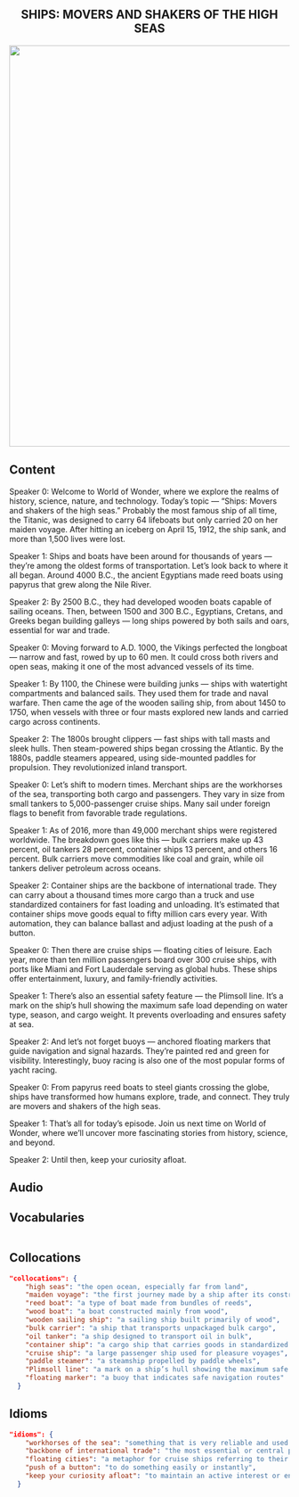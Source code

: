 <h2 align='center'>
SHIPS: MOVERS AND SHAKERS OF THE HIGH SEAS
</h2>

<div align='center'>
<img src='https://images.vexels.com/media/users/3/198464/raw/dc71daf849d5e598ae10593cd46f4b6c-evolution-of-ships-timeline-infographic.jpg' width=720px>
</div>

## Content

Speaker 0: Welcome to World of Wonder, where we explore the realms of history, science, nature, and technology. Today’s topic — “Ships: Movers and shakers of the high seas.” Probably the most famous ship of all time, the Titanic, was designed to carry 64 lifeboats but only carried 20 on her maiden voyage. After hitting an iceberg on April 15, 1912, the ship sank, and more than 1,500 lives were lost.

Speaker 1: Ships and boats have been around for thousands of years — they’re among the oldest forms of transportation. Let’s look back to where it all began. Around 4000 B.C., the ancient Egyptians made reed boats using papyrus that grew along the Nile River.

Speaker 2: By 2500 B.C., they had developed wooden boats capable of sailing oceans. Then, between 1500 and 300 B.C., Egyptians, Cretans, and Greeks began building galleys — long ships powered by both sails and oars, essential for war and trade.

Speaker 0: Moving forward to A.D. 1000, the Vikings perfected the longboat — narrow and fast, rowed by up to 60 men. It could cross both rivers and open seas, making it one of the most advanced vessels of its time.

Speaker 1: By 1100, the Chinese were building junks — ships with watertight compartments and balanced sails. They used them for trade and naval warfare. Then came the age of the wooden sailing ship, from about 1450 to 1750, when vessels with three or four masts explored new lands and carried cargo across continents.

Speaker 2: The 1800s brought clippers — fast ships with tall masts and sleek hulls. Then steam-powered ships began crossing the Atlantic. By the 1880s, paddle steamers appeared, using side-mounted paddles for propulsion. They revolutionized inland transport.

Speaker 0: Let’s shift to modern times. Merchant ships are the workhorses of the sea, transporting both cargo and passengers. They vary in size from small tankers to 5,000-passenger cruise ships. Many sail under foreign flags to benefit from favorable trade regulations.

Speaker 1: As of 2016, more than 49,000 merchant ships were registered worldwide. The breakdown goes like this — bulk carriers make up 43 percent, oil tankers 28 percent, container ships 13 percent, and others 16 percent. Bulk carriers move commodities like coal and grain, while oil tankers deliver petroleum across oceans.

Speaker 2: Container ships are the backbone of international trade. They can carry about a thousand times more cargo than a truck and use standardized containers for fast loading and unloading. It’s estimated that container ships move goods equal to fifty million cars every year. With automation, they can balance ballast and adjust loading at the push of a button.

Speaker 0: Then there are cruise ships — floating cities of leisure. Each year, more than ten million passengers board over 300 cruise ships, with ports like Miami and Fort Lauderdale serving as global hubs. These ships offer entertainment, luxury, and family-friendly activities.

Speaker 1: There’s also an essential safety feature — the Plimsoll line. It’s a mark on the ship’s hull showing the maximum safe load depending on water type, season, and cargo weight. It prevents overloading and ensures safety at sea.

Speaker 2: And let’s not forget buoys — anchored floating markers that guide navigation and signal hazards. They’re painted red and green for visibility. Interestingly, buoy racing is also one of the most popular forms of yacht racing.

Speaker 0: From papyrus reed boats to steel giants crossing the globe, ships have transformed how humans explore, trade, and connect. They truly are movers and shakers of the high seas.

Speaker 1: That’s all for today’s episode. Join us next time on World of Wonder, where we’ll uncover more fascinating stories from history, science, and beyond.

Speaker 2: Until then, keep your curiosity afloat.

## Audio


<div align='center'>



</div>


## Vocabularies

```json

```

## Collocations

```json
"collocations": {
    "high seas": "the open ocean, especially far from land",
    "maiden voyage": "the first journey made by a ship after its construction",
    "reed boat": "a type of boat made from bundles of reeds",
    "wood boat": "a boat constructed mainly from wood",
    "wooden sailing ship": "a sailing ship built primarily of wood",
    "bulk carrier": "a ship that transports unpackaged bulk cargo",
    "oil tanker": "a ship designed to transport oil in bulk",
    "container ship": "a cargo ship that carries goods in standardized containers",
    "cruise ship": "a large passenger ship used for pleasure voyages",
    "paddle steamer": "a steamship propelled by paddle wheels",
    "Plimsoll line": "a mark on a ship’s hull showing the maximum safe loading limit",
    "floating marker": "a buoy that indicates safe navigation routes"
  }
```


## Idioms

```json
"idioms": {
    "workhorses of the sea": "something that is very reliable and used for hard work over a long time",
    "backbone of international trade": "the most essential or central part of a system",
    "floating cities": "a metaphor for cruise ships referring to their size and amenities",
    "push of a button": "to do something easily or instantly",
    "keep your curiosity afloat": "to maintain an active interest or enthusiasm, using a nautical metaphor"
  }
```